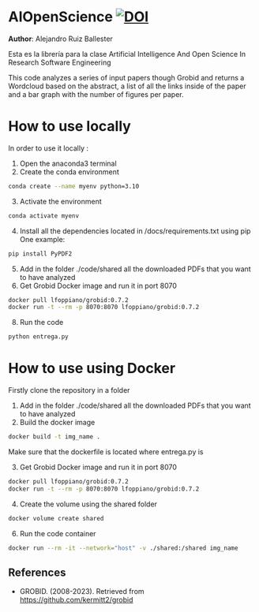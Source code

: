 # AIOpenScience [![DOI](https://zenodo.org/badge/599211911.svg)](https://zenodo.org/badge/latestdoi/599211911)

**Author**: Alejandro Ruiz Ballester

Esta es la librería para la clase Artificial Intelligence And Open Science In Research Software Engineering

This code analyzes a series of input papers though Grobid and returns a Wordcloud based on the abstract, a list of all the links inside of the paper and a bar graph with the number of figures per paper.

# How to use locally 

In order to use it locally :

1) Open the anaconda3 terminal 
2) Create the conda environment
```bash
conda create --name myenv python=3.10
```
3) Activate the environment 
```bash
conda activate myenv 
```
4) Install all the dependencies located in /docs/requirements.txt using pip
One example:
```bash
pip install PyPDF2 
```
5) Add in the folder ./code/shared all the downloaded PDFs that you want to have analyzed 
6) Get Grobid Docker image and run it in port 8070
```bash
docker pull lfoppiano/grobid:0.7.2
docker run -t --rm -p 8070:8070 lfoppiano/grobid:0.7.2
```
8) Run the code
```bash
python entrega.py
```
# How to use using Docker 
Firstly clone the repository in a folder
1) Add in the folder ./code/shared all the downloaded PDFs that you want to have analyzed 
2) Build the docker image
```bash
docker build -t img_name .
```
Make sure that the dockerfile is located where entrega.py is

3) Get Grobid Docker image and run it in port 8070
```bash
docker pull lfoppiano/grobid:0.7.2
docker run -t --rm -p 8070:8070 lfoppiano/grobid:0.7.2
```
4) Create the volume using the shared folder
```bash
docker volume create shared
```
6) Run the code container 
```bash
docker run --rm -it --network="host" -v ./shared:/shared img_name
```
## References

- GROBID. (2008-2023). Retrieved from https://github.com/kermitt2/grobid
